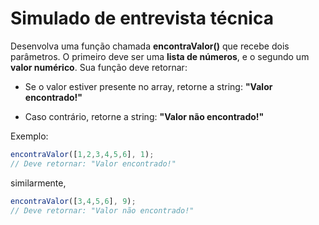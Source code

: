 # Simulado de entrevista técnica

Desenvolva uma função chamada **encontraValor()** que recebe dois parâmetros. O primeiro deve ser uma **lista de números**, e o segundo um **valor numérico**. Sua função deve retornar:
+ Se o valor estiver presente no array, retorne a string: **"Valor encontrado!"**
  
+ Caso contrário, retorne a string: **"Valor não encontrado!"** 

Exemplo:
```Javascript
encontraValor([1,2,3,4,5,6], 1); 
// Deve retornar: "Valor encontrado!"
```
similarmente,
```Javascript
encontraValor([3,4,5,6], 9);
// Deve retornar: "Valor não encontrado!"
```
